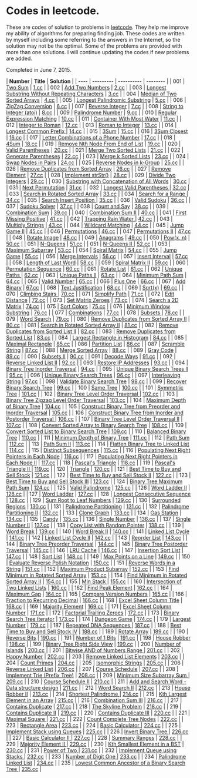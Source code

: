 Codes in leetcode.
==================
These are codes of solution to problems in [leetcode](https://www.leetcode.com).
They help me improve my ability of algorithms for preparing finding job. These codes are
written by myself including some referring to the answers in the Internet, so the solution 
may not be the optimal. Some of the problems are provided with more than one solutions.
I will continue updating the codes if new problems are added.

Completed in June 7, 2015.


|	 **Number**	|	**Title**	|	**Solution**	|
|	----	|  ---------    |  ----------  |  -------- |
|	001	|	[Two Sum](https://leetcode.com/problems/two-sum/)	|	[1.cc](https://github.com/tianmn2109/leetcode/blob/master/code_c%2B%2B/1/1.cpp)	|
|	002	|	[Add Two Numbers](https://leetcode.com/problems/add-two-numbers/)	|	[2.cc](https://github.com/tianmn2109/leetcode/blob/master/2/2.cpp)	|
|	003	|	[Longest Substring Without Repeating Characters](https://leetcode.com/problems/longest-substring-without-repeating-characters/)	|	[3.cc](https://github.com/tianmn2109/leetcode/blob/master/3/3.cpp)	|
|	004	|	[Median of Two Sorted Arrays](https://leetcode.com/problems/median-of-two-sorted-arrays/)	|	[4.cc](https://github.com/tianmn2109/leetcode/blob/master/code_c%2B%2B/4/4.cc)	|
|	005	|	[Longest Palindromic Substring](https://leetcode.com/problems/longest-palindromic-substring/)	|	[5.cc](https://github.com/tianmn2109/leetcode/blob/master/code_c%2B%2B/5/5.cpp)	|
|	006	|	[ZigZag Conversion](https://leetcode.com/problems/zigzag-conversion/)	|	[6.cc](https://github.com/tianmn2109/leetcode/blob/master/code_c%2B%2B/6/6.cpp)	|
|	007	|	[Reverse Integer](https://leetcode.com/problems/reverse-integer/)	|	[7.cc](https://github.com/tianmn2109/leetcode/blob/master/code_c%2B%2B/7/7.cc)	|
|	008	|	[String to Integer (atoi)](https://leetcode.com/problems/string-to-integer-atoi/)	|	[8.cc](	https://github.com/tianmn2109/leetcode/tree/master/code_c%2B%2B/8)	|
|	009	|	[Palindrome Number](https://leetcode.com/problems/palindrome-number/)	|	[9.cc](https://github.com/tianmn2109/leetcode/blob/master/code_c%2B%2B/9/9.cc)	|
|	010	|	[Regular Expression Matching](https://leetcode.com/problems/regular-expression-matching/)	|	[10.cc](https://github.com/tianmn2109/leetcode/blob/master/code_c%2B%2B/10/10.cc)	|
|	011	|	[Container With Most Water](https://leetcode.com/problems/container-with-most-water/)	|	[11.cc](https://github.com/tianmn2109/leetcode/blob/master/code_c%2B%2B/11/11.cc)	|
|	012	|	[Integer to Roman](https://leetcode.com/problems/integer-to-roman/)	|	[12.cc](https://github.com/tianmn2109/leetcode/blob/master/code_c%2B%2B/12/12.cc)	|
|	013	|	[Roman to Integer](https://leetcode.com/problems/roman-to-integer/)	|	[13.cc](https://github.com/tianmn2109/leetcode/blob/master/code_c%2B%2B/13/13.cc)	|
|	014	|	[Longest Common Prefix ](https://leetcode.com/problems/longest-common-prefix/)	|	[14.cc](https://github.com/tianmn2109/leetcode/blob/master/code_c%2B%2B/14/14.cpp)	|
|	015	|	[3Sum](https://leetcode.com/problems/3sum/)	|	[15.cc](https://github.com/tianmn2109/leetcode/blob/master/code_c%2B%2B/15/15.cc)	|
|	016	|	[3Sum Closest](https://leetcode.com/problems/3sum-closest/)	|	[16.cc](https://github.com/tianmn2109/leetcode/blob/master/code_c%2B%2B/16/16.cc)	|
|	017	|	[Letter Combinations of a Phone Number](https://leetcode.com/problems/letter-combinations-of-a-phone-number/)	|	[17.cc](https://github.com/tianmn2109/leetcode/blob/master/code_c%2B%2B/17/17.cc)	|
|	018	|	[4Sum](https://leetcode.com/problems/4sum/)	|	[18.cc](https://github.com/tianmn2109/leetcode/blob/master/code_c%2B%2B/18/18.cc)	|
|	019	|	[Remove Nth Node From End of List](https://leetcode.com/problems/remove-nth-node-from-end-of-list/)	|	[19.cc](https://github.com/tianmn2109/leetcode/blob/master/code_c%2B%2B/19/19.cc)	|
|	020	|	[Valid Parentheses](https://leetcode.com/problems/valid-parentheses/)	|	[20.cc](https://github.com/tianmn2109/leetcode/blob/master/code_c%2B%2B/20/20.cc)	|
|	021	|	[Merge Two Sorted Lists](https://leetcode.com/problems/merge-two-sorted-lists/)	|	[21.cc](https://github.com/tianmn2109/leetcode/blob/master/code_c%2B%2B/21/21.c)	|
|	022	|	[Generate Parentheses](https://leetcode.com/problems/generate-parentheses/)	|	[22.cc](https://github.com/tianmn2109/leetcode/blob/master/code_c%2B%2B/22/22.cc)	|
|	023	|	[Merge k Sorted Lists](https://leetcode.com/problems/merge-k-sorted-lists/)	|	[23.cc](https://github.com/tianmn2109/leetcode/blob/master/code_c%2B%2B/23/23.cc)	|
|	024	|	[Swap Nodes in Pairs](https://leetcode.com/problems/swap-nodes-in-pairs/)	|	[24.cc](https://github.com/tianmn2109/leetcode/blob/master/code_c%2B%2B/24/24.cc)	|
|	025	|	[Reverse Nodes in k-Group](https://leetcode.com/problems/reverse-nodes-in-k-group/)	|	[25.cc](https://github.com/tianmn2109/leetcode/blob/master/code_c%2B%2B/25/25.cc)	|
|	026	|	[Remove Duplicates from Sorted Array](https://leetcode.com/problems/remove-duplicates-from-sorted-array/)	|	[26.cc](https://github.com/tianmn2109/leetcode/blob/master/code_c%2B%2B/26/26.cc)	|
|	027	|	[Remove Element](https://leetcode.com/problems/remove-element/)	|	[27.cc](https://github.com/tianmn2109/leetcode/blob/master/code_c%2B%2B/27/27.cc)	|
|	028	|	[Implement strStr()](https://leetcode.com/problems/implement-strstr/)	|	[28.cc](https://github.com/tianmn2109/leetcode/blob/master/code_c%2B%2B/28/28.cc)	|
|	029	|	[Divide Two Integers](https://leetcode.com/problems/divide-two-integers/)	|	[29.cc](https://github.com/tianmn2109/leetcode/blob/master/code_c%2B%2B/29/29.cc)	|
|	030	|	[Substring with Concatenation of All Words](https://leetcode.com/problems/substring-with-concatenation-of-all-words/)	|	[30.cc](https://github.com/tianmn2109/leetcode/blob/master/code_c%2B%2B/30/30.cc)	|
|	031	|	[Next Permutation](https://leetcode.com/problems/next-permutation/)	|	[31.cc](https://github.com/tianmn2109/leetcode/blob/master/code_c%2B%2B/31/31.cc)	|
|	032	|	[Longest Valid Parentheses ](https://leetcode.com/problems/longest-valid-parentheses/)	|	[32.cc](https://github.com/tianmn2109/leetcode/blob/master/code_c%2B%2B/32/32.cc)	|
|	033	|	[Search in Rotated Sorted Array](https://leetcode.com/problems/search-in-rotated-sorted-array/)	|	[33.cc](https://github.com/tianmn2109/leetcode/blob/master/code_c%2B%2B/33/33.cc)	|
|	034	|	[Search for a Range ](https://leetcode.com/problems/search-for-a-range/)	|	[34.cc](https://github.com/tianmn2109/leetcode/blob/master/code_c%2B%2B/34/34.cc)	|
|	035	|	[Search Insert Position ](https://leetcode.com/problems/search-insert-position/)	|	[35.cc](https://github.com/tianmn2109/leetcode/blob/master/code_c%2B%2B/35/35.cc)	|
|	036	|	[Valid Sudoku](https://leetcode.com/problems/valid-sudoku/)	|	[36.cc](https://github.com/tianmn2109/leetcode/blob/master/code_c%2B%2B/36/36.cc)	|
|	037	|	[Sudoku Solver](https://leetcode.com/problems/sudoku-solver/)	|	[37.cc](https://github.com/tianmn2109/leetcode/blob/master/code_c%2B%2B/37/37.cc)	|
|	038	|	[Count and Say](https://leetcode.com/problems/count-and-say/)	|	[38.cc](https://github.com/tianmn2109/leetcode/blob/master/code_c%2B%2B/38/38.cc)	|
|	039	|	[Combination Sum](https://leetcode.com/problems/combination-sum/)	|	[39.cc](https://github.com/tianmn2109/leetcode/blob/master/code_c%2B%2B/39/39.cc)	|
|	040	|	[Combination Sum II](https://leetcode.com/problems/combination-sum-ii/)	|	[40.cc](https://github.com/tianmn2109/leetcode/blob/master/code_c%2B%2B/40/40.cc)	|
|	041	|	[First Missing Positive](https://leetcode.com/problems/first-missing-positive/)	|	[41.cc](https://github.com/tianmn2109/leetcode/blob/master/code_c%2B%2B/41/41.cc)	|
|	042	|	[Trapping Rain Water ](https://leetcode.com/problems/trapping-rain-water/)	|	[42.cc](https://github.com/tianmn2109/leetcode/blob/master/code_c%2B%2B/42/42.cc)	|
|	043	|	[Multiply Strings](https://leetcode.com/problems/multiply-strings/)	|	[43.cc](https://github.com/tianmn2109/leetcode/blob/master/code_c%2B%2B/43/43.cc)	|
|	044	|	[Wildcard Matching](https://leetcode.com/problems/wildcard-matching/)	|	[44.cc](https://github.com/tianmn2109/leetcode/blob/master/code_c%2B%2B/44/44.cc)	|
|	045	|	[Jump Game II](https://leetcode.com/problems/jump-game-ii/)	|	[45.cc](https://github.com/tianmn2109/leetcode/blob/master/code_c%2B%2B/45/45.cc)	|
|	046	|	[Permutations](https://leetcode.com/problems/permutations/)	|	[46.cc](https://github.com/tianmn2109/leetcode/blob/master/code_c%2B%2B/46/46.cc)	|
|	047	|	[Permutations II](https://leetcode.com/problems/permutations-ii/)	|	[47.cc](https://github.com/tianmn2109/leetcode/blob/master/code_c%2B%2B/47/47.c)	|
|	048	|	[Rotate Image](https://leetcode.com/problems/rotate-image/)	|	[48.cc](https://github.com/tianmn2109/leetcode/blob/master/code_c%2B%2B/48/48.cc)	|
|	049	|	[Anagrams](https://leetcode.com/problems/anagrams/)	|	[49.cc](https://github.com/tianmn2109/leetcode/blob/master/code_c%2B%2B/49/49.cc)	|
|	050	|	[Pow(x, n)](https://leetcode.com/problems/powx-n/)	|	[50.cc](https://github.com/tianmn2109/leetcode/blob/master/code_c%2B%2B/50/50.cc)	|
|	051	|	[N-Queens](https://leetcode.com/problems/n-queens/)	|	[51.cc](https://github.com/tianmn2109/leetcode/blob/master/code_c%2B%2B/51/51.cc)	|
|	051	|	[N-Queens II ](	https://leetcode.com/problems/n-queens-ii/)	|	[52.cc](https://github.com/tianmn2109/leetcode/blob/master/code_c%2B%2B/52/52.cc)	|
|	053	|	[Maximum Subarray](https://leetcode.com/problems/maximum-subarray/)	|	[53.cc](https://github.com/tianmn2109/leetcode/blob/master/code_c%2B%2B/53/53.cc)	|
|	054	|	[Spiral Matrix](https://leetcode.com/problems/spiral-matrix/)	|	[54.cc](https://github.com/tianmn2109/leetcode/blob/master/code_c%2B%2B/54/54.c)	|
|	055	|	[Jump Game](https://leetcode.com/problems/jump-game/)	|	[55.cc](https://github.com/tianmn2109/leetcode/blob/master/code_c%2B%2B/55/55.cc)	|
|	056	|	[Merge Intervals](https://leetcode.com/problems/merge-intervals/)	|	[56.cc](https://github.com/tianmn2109/leetcode/blob/master/code_c%2B%2B/56/56.cc)	|
|	057	|	[Insert Interval](https://leetcode.com/problems/insert-interval/)	|	[57.cc](https://github.com/tianmn2109/leetcode/blob/master/code_c%2B%2B/57/57.cc)	|
|	058	|	[Length of Last Word](https://leetcode.com/problems/length-of-last-word/)	|	[58.cc](https://github.com/tianmn2109/leetcode/blob/master/code_c%2B%2B/58/58.cc)	|
|	059	|	[Spiral Matrix II](https://leetcode.com/problems/spiral-matrix-ii/)	|	[59.cc](https://github.com/tianmn2109/leetcode/blob/master/code_c%2B%2B/59/59.cc)	|
|	060	|	[Permutation Sequence](https://leetcode.com/problems/permutation-sequence/)	|	[60.cc](https://github.com/tianmn2109/leetcode/blob/master/code_c%2B%2B/60/60.c)	|
|	061	|	[Rotate List](https://leetcode.com/problems/rotate-list/)	|	[61.cc](https://github.com/tianmn2109/leetcode/blob/master/code_c%2B%2B/61/61.cc)	|
|	062	|	[Unique Paths ](https://leetcode.com/problems/unique-paths/)	|	[62.cc](https://github.com/tianmn2109/leetcode/blob/master/code_c%2B%2B/62/62.cc)	|
|	063	|	[Unique Paths II](https://leetcode.com/problems/unique-paths-ii/)	|	[63.cc](https://github.com/tianmn2109/leetcode/blob/master/code_c%2B%2B/63/63.cc)	|
|	064	|	[Minimum Path Sum](https://leetcode.com/problems/minimum-path-sum/)	|	[64.cc](https://github.com/tianmn2109/leetcode/blob/master/code_c%2B%2B/64/64.cc)	|
|	065	|	[Valid Number](https://leetcode.com/problems/valid-number/)	|	[65.cc](https://github.com/tianmn2109/leetcode/blob/master/code_c%2B%2B/65/65.cc)	|
|	066	|	[Plus One](https://leetcode.com/problems/plus-one/)	|	[66.cc](https://github.com/tianmn2109/leetcode/blob/master/code_c%2B%2B/66/66.c)	|
|	067	|	[Add Binary](https://leetcode.com/problems/add-binary/)	|	[67.cc](https://github.com/tianmn2109/leetcode/blob/master/code_c%2B%2B/67/67.c)	|
|	068	|	[Text Justification](https://leetcode.com/problems/text-justification/)	|	[68.cc](https://github.com/tianmn2109/leetcode/blob/master/code_c%2B%2B/68/68.cc)	|
|	069	|	[Sqrt(x)](https://leetcode.com/problems/sqrtx/)	|	[69.cc](https://github.com/tianmn2109/leetcode/blob/master/code_c%2B%2B/69/69.cc)	|
|	070	|	[Climbing Stairs ](https://leetcode.com/problems/climbing-stairs/)	|	[70.cc](https://github.com/tianmn2109/leetcode/blob/master/code_c%2B%2B/70/70.cc)	|
|	071	|	[Simplify Path](https://leetcode.com/problems/simplify-path/)	|	[71.cc](https://github.com/tianmn2109/leetcode/blob/master/code_c%2B%2B/71/71.cc)	|
|	072	|	[Edit Distance](https://leetcode.com/problems/edit-distance/)	|	[72.cc](https://github.com/tianmn2109/leetcode/blob/master/code_c%2B%2B/72/72.cc)	|
|	073	|	[Set Matrix Zeroes](https://leetcode.com/problems/set-matrix-zeroes/)	|	[73.cc](https://github.com/tianmn2109/leetcode/blob/master/code_c%2B%2B/73/73.cc)	|
|	074	|	[Search a 2D Matrix](https://leetcode.com/problems/search-a-2d-matrix/)	|	[74.cc](https://github.com/tianmn2109/leetcode/blob/master/code_c%2B%2B/74/74.cc)	|
|	075	|	[Sort Colors](https://leetcode.com/problems/sort-colors/)	|	[75.cc](https://github.com/tianmn2109/leetcode/blob/master/code_c%2B%2B/75/75.cc)	|
|	076	|	[Minimum Window Substring](https://leetcode.com/problems/minimum-window-substring/)	|	[76.cc](https://github.com/tianmn2109/leetcode/blob/master/code_c%2B%2B/76/76.cc)	|
|	077	|	[Combinations](https://leetcode.com/problems/combinations/)	|	[77.cc](https://github.com/tianmn2109/leetcode/blob/master/code_c%2B%2B/77/77.cc)	|
|	078	|	[Subsets ](https://leetcode.com/problems/subsets/)	|	[78.cc](https://github.com/tianmn2109/leetcode/blob/master/code_c%2B%2B/78/78.cc)	|
|	079	|	[Word Search](https://leetcode.com/problems/word-search/)	|	[79.cc](https://github.com/tianmn2109/leetcode/blob/master/code_c%2B%2B/79/79.cc)	|
|	080	|	[Remove Duplicates from Sorted Array II](https://leetcode.com/problems/remove-duplicates-from-sorted-array-ii/)	|	[80.cc](https://github.com/tianmn2109/leetcode/blob/master/code_c%2B%2B/80/80.cc)	|
|	081	|	[Search in Rotated Sorted Array II](https://leetcode.com/problems/search-in-rotated-sorted-array-ii/)	|	[81.cc](https://github.com/tianmn2109/leetcode/blob/master/code_c%2B%2B/81/81.cc)	|
|	082	|	[Remove Duplicates from Sorted List II](https://leetcode.com/problems/remove-duplicates-from-sorted-list-ii/)	|	[82.cc](https://github.com/tianmn2109/leetcode/blob/master/code_c%2B%2B/82/82.cc)	|
|	083	|	[Remove Duplicates from Sorted List](https://leetcode.com/problems/remove-duplicates-from-sorted-list/)	|	[83.cc](https://github.com/tianmn2109/leetcode/blob/master/code_c%2B%2B/83/83.cc)	|
|	084	|	[Largest Rectangle in Histogram](https://leetcode.com/problems/largest-rectangle-in-histogram/)	|	[84.cc](https://github.com/tianmn2109/leetcode/blob/master/code_c%2B%2B/84/84.cc)	|
|	085	|	[Maximal Rectangle](https://leetcode.com/problems/maximal-rectangle/)	|	[85.cc](https://github.com/tianmn2109/leetcode/blob/master/code_c%2B%2B/85/85.cc)	|
|	086	|	[Partition List](https://leetcode.com/problems/partition-list/)	|	[86.cc](https://github.com/tianmn2109/leetcode/blob/master/code_c%2B%2B/86/86.cc)	|
|	087	|	[Scramble String](https://leetcode.com/problems/scramble-string/)	|	[87.cc](https://github.com/tianmn2109/leetcode/blob/master/code_c%2B%2B/87/87.cc)	|
|	088	|	[Merge Sorted Array](https://leetcode.com/problems/merge-sorted-array/)	|	[88.cc](https://github.com/tianmn2109/leetcode/blob/master/code_c%2B%2B/88/88.cc)	|
|	089	|	[Gray Code](https://leetcode.com/problems/gray-code/)	|	[89.cc](https://github.com/tianmn2109/leetcode/blob/master/code_c%2B%2B/89/89.cc)	|
|	090	|	[Subsets II](https://leetcode.com/problems/subsets-ii/)	|	[90.cc](https://github.com/tianmn2109/leetcode/blob/master/code_c%2B%2B/90/90.cc)	|
|	091	|	[Decode Ways](https://leetcode.com/problems/decode-ways/)	|	[91.cc](https://github.com/tianmn2109/leetcode/blob/master/code_c%2B%2B/91/91.cc)	|
|	092	|	[Reverse Linked List II](https://leetcode.com/problems/reverse-linked-list-ii/)	|	[92.cc](https://github.com/tianmn2109/leetcode/blob/master/code_c%2B%2B/92/92.cc)	|
|	093	|	[Restore IP Addresses](https://leetcode.com/problems/restore-ip-addresses/)	|	[93.cc](https://github.com/tianmn2109/leetcode/blob/master/code_c%2B%2B/93/93.cc)	|
|	094	|	[Binary Tree Inorder Traversal](https://leetcode.com/problems/binary-tree-inorder-traversal/)	|	[94.cc](https://github.com/tianmn2109/leetcode/blob/master/code_c%2B%2B/94/94.cc)	|
|	095	|	[Unique Binary Search Trees II](https://leetcode.com/problems/unique-binary-search-trees-ii/)	|	[95.cc](https://github.com/tianmn2109/leetcode/blob/master/code_c%2B%2B/95/95.cc)	|
|	096	|	[Unique Binary Search Trees](https://leetcode.com/problems/unique-binary-search-trees/)	|	[96.cc](https://github.com/tianmn2109/leetcode/blob/master/code_c%2B%2B/96/96.cc)	|
|	097	|	[Interleaving String](https://leetcode.com/problems/interleaving-string/)	|	[97.cc](https://github.com/tianmn2109/leetcode/blob/master/code_c%2B%2B/97/97.cc)	|
|	098	|	[Validate Binary Search Tree](https://leetcode.com/problems/validate-binary-search-tree/)	|	[98.cc](https://github.com/tianmn2109/leetcode/blob/master/code_c%2B%2B/98/98.cc)	|
|	099	|	[Recover Binary Search Tree](https://leetcode.com/problems/recover-binary-search-tree/)	|	[99.cc](https://github.com/tianmn2109/leetcode/blob/master/code_c%2B%2B/99/99.cc)	|
|	100	|	[Same Tree](https://leetcode.com/problems/same-tree/)	|	[100.cc](https://github.com/tianmn2109/leetcode/blob/master/code_c%2B%2B/100/100.cc)	|
|	101	|	[Symmetric Tree](https://leetcode.com/problems/symmetric-tree/)	|	[101.cc](https://github.com/tianmn2109/leetcode/blob/master/code_c%2B%2B/101/101.cc)	|
|	102	|	[Binary Tree Level Order Traversal ](https://leetcode.com/problems/binary-tree-level-order-traversal/)	|	[102.cc](https://github.com/tianmn2109/leetcode/blob/master/code_c%2B%2B/102/102.cc)	|
|	103	|	[Binary Tree Zigzag Level Order Traversal](https://leetcode.com/problems/binary-tree-zigzag-level-order-traversal/)	|	[103.cc](https://github.com/tianmn2109/leetcode/blob/master/code_c%2B%2B/103/103.cc)	|
|	104	|	[Maximum Depth of Binary Tree](https://leetcode.com/problems/maximum-depth-of-binary-tree/)	|	[104.cc](https://github.com/tianmn2109/leetcode/blob/master/code_c%2B%2B/104/104.cc)	|
|	105	|	[Construct Binary Tree from Preorder and Inorder Traversal](https://leetcode.com/problems/construct-binary-tree-from-preorder-and-inorder-traversal/)	|	[105.cc](https://github.com/tianmn2109/leetcode/blob/master/code_c%2B%2B/105/105.cc)	|
|	106	|	[Construct Binary Tree from Inorder and Postorder Traversal ](https://leetcode.com/problems/construct-binary-tree-from-inorder-and-postorder-traversal/)	|	[106.cc](https://github.com/tianmn2109/leetcode/blob/master/code_c%2B%2B/106/106.cc)	|
|	107	|	[Binary Tree Level Order Traversal II](https://leetcode.com/problems/binary-tree-level-order-traversal-ii/)	|	[107.cc](https://github.com/tianmn2109/leetcode/blob/master/code_c%2B%2B/107/107.cc)	|
|	108	|	[Convert Sorted Array to Binary Search Tree](https://leetcode.com/problems/convert-sorted-array-to-binary-search-tree/)	|	[108.cc](https://github.com/tianmn2109/leetcode/blob/master/code_c%2B%2B/108/108.cc)	|
|	109	|	[Convert Sorted List to Binary Search Tree](https://leetcode.com/problems/convert-sorted-list-to-binary-search-tree/)	|	[109.cc](https://github.com/tianmn2109/leetcode/blob/master/code_c%2B%2B/109/109.cc)	|
|	110	|	[Balanced Binary Tree](https://leetcode.com/problems/balanced-binary-tree/)	|	[110.cc](https://github.com/tianmn2109/leetcode/blob/master/code_c%2B%2B/110/110.cc)	|
|	111	|	[Minimum Depth of Binary Tree](https://leetcode.com/problems/minimum-depth-of-binary-tree/)	|	[111.cc](https://github.com/tianmn2109/leetcode/blob/master/code_c%2B%2B/111/111.cc)	|
|	112	|	[Path Sum](https://leetcode.com/problems/path-sum/)	|	[112.cc](https://github.com/tianmn2109/leetcode/blob/master/code_c%2B%2B/112/112.cc)	|
|	113	|	[Path Sum II](https://leetcode.com/problems/path-sum-ii/)	|	[113.cc](https://github.com/tianmn2109/leetcode/blob/master/code_c%2B%2B/113/113.cc)	|
|	114	|	[Flatten Binary Tree to Linked List](https://leetcode.com/problems/flatten-binary-tree-to-linked-list/)	|	[114.cc](https://github.com/tianmn2109/leetcode/blob/master/code_c%2B%2B/114/114.cc)	|
|	115	|	[Distinct Subsequences](https://leetcode.com/problems/distinct-subsequences/)	|	[115.cc](https://github.com/tianmn2109/leetcode/blob/master/code_c%2B%2B/115/115.cc)	|
|	116	|	[Populating Next Right Pointers in Each Node](https://leetcode.com/problems/populating-next-right-pointers-in-each-node/)	|	[116.cc](https://github.com/tianmn2109/leetcode/blob/master/code_c%2B%2B/116/116.cc)	|
|	117	|	[Populating Next Right Pointers in Each Node II](https://leetcode.com/problems/populating-next-right-pointers-in-each-node-ii/)	|	[117.cc](https://github.com/tianmn2109/leetcode/blob/master/code_c%2B%2B/117/117.cc)	|
|	118	|	[Pascal's Triangle](https://leetcode.com/problems/pascals-triangle/)	|	[118.cc](https://github.com/tianmn2109/leetcode/blob/master/code_c%2B%2B/118/118.cc)	|
|	119	|	[Pascal's Triangle II ](https://leetcode.com/problems/pascals-triangle-ii/)	|	[119.cc](https://github.com/tianmn2109/leetcode/blob/master/code_c%2B%2B/119/119.cc)	|
|	120	|	[Triangle](https://leetcode.com/problems/triangle/)	|	[120.cc](https://github.com/tianmn2109/leetcode/blob/master/code_c%2B%2B/120/120.cc)	|
|	121	|	[Best Time to Buy and Sell Stock](https://leetcode.com/problems/best-time-to-buy-and-sell-stock/)	|	[121.cc](https://github.com/tianmn2109/leetcode/blob/master/code_c%2B%2B/121/121.cc)	|
|	122	|	[Best Time to Buy and Sell Stock II](https://leetcode.com/problems/best-time-to-buy-and-sell-stock-ii/)	|	[122.cc](https://github.com/tianmn2109/leetcode/blob/master/code_c%2B%2B/122/122.cc)	|
|	123	|	[Best Time to Buy and Sell Stock III](https://leetcode.com/problems/best-time-to-buy-and-sell-stock-iii/)	|	[123.cc](https://github.com/tianmn2109/leetcode/blob/master/code_c%2B%2B/123/123.cc)	|
|	124	|	[Binary Tree Maximum Path Sum](https://leetcode.com/problems/binary-tree-maximum-path-sum/)	|	[124.cc](https://github.com/tianmn2109/leetcode/blob/master/code_c%2B%2B/124/124.cc)	|
|	125	|	[Valid Palindrome](https://leetcode.com/problems/valid-palindrome/)	|	[125.cc](https://github.com/tianmn2109/leetcode/blob/master/code_c%2B%2B/125/125.cc)	|
|	126	|	[Word Ladder II](https://leetcode.com/problems/word-ladder-ii/)	|	[126.cc](https://github.com/tianmn2109/leetcode/blob/master/code_c%2B%2B/126/126.cc)	|
|	127	|	[Word Ladder](https://leetcode.com/problems/word-ladder/)	|	[127.cc](https://github.com/tianmn2109/leetcode/blob/master/code_c%2B%2B/127/127.cc)	|
|	128	|	[Longest Consecutive Sequence ](https://leetcode.com/problems/longest-consecutive-sequence/)	|	[128.cc](https://github.com/tianmn2109/leetcode/blob/master/code_c%2B%2B/128/128.cc)	|
|	129	|	[Sum Root to Leaf Numbers](https://leetcode.com/problems/sum-root-to-leaf-numbers/)	|	[129.cc](https://github.com/tianmn2109/leetcode/blob/master/code_c%2B%2B/129/129.cc)	|
|	130	|	[Surrounded Regions](https://leetcode.com/problems/surrounded-regions/)	|	[130.cc](https://github.com/tianmn2109/leetcode/blob/master/code_c%2B%2B/130/130.cc)	|
|	131	|	[Palindrome Partitioning](https://leetcode.com/problems/palindrome-partitioning/)	|	[131.cc](https://github.com/tianmn2109/leetcode/blob/master/code_c%2B%2B/131/131.cc)	|
|	132	|	[Palindrome Partitioning II](https://leetcode.com/problems/palindrome-partitioning-ii/)	|	[132.cc](https://github.com/tianmn2109/leetcode/blob/master/code_c%2B%2B/132/132.cc)	|
|	133	|	[Clone Graph](https://leetcode.com/problems/clone-graph/)	|	[133.cc](https://github.com/tianmn2109/leetcode/blob/master/code_c%2B%2B/133/133.cc)	|
|	134	|	[Gas Station](https://leetcode.com/problems/gas-station/)	|	[134.cc](https://github.com/tianmn2109/leetcode/blob/master/code_c%2B%2B/134/134.cc)	|
|	135	|	[Candy](https://leetcode.com/problems/candy/)	|	[135.cc](https://github.com/tianmn2109/leetcode/blob/master/code_c%2B%2B/135/135.cc)	|
|	136	|	[Single Number](https://leetcode.com/problems/single-number/)	|	[136.cc](https://github.com/tianmn2109/leetcode/blob/master/code_c%2B%2B/136/136.cc)	|
|	137	|	[Single Number II](https://leetcode.com/problems/single-number-ii/)	|	[137.cc](https://github.com/tianmn2109/leetcode/blob/master/code_c%2B%2B/137/137.cc)	|
|	138	|	[Copy List with Random Pointer](https://leetcode.com/problems/copy-list-with-random-pointer/)	|	[138.cc](https://github.com/tianmn2109/leetcode/blob/master/code_c%2B%2B/138/138.cc)	|
|	139	|	[Word Break](https://leetcode.com/problems/word-break/)	|	[139.cc](https://github.com/tianmn2109/leetcode/blob/master/code_c%2B%2B/139/139.cc)	|
|	140	|	[Word Break II](https://leetcode.com/problems/word-break-ii/)	|	[140.cc](https://github.com/tianmn2109/leetcode/blob/master/code_c%2B%2B/140/140.cc)	|
|	141	|	[Linked List Cycle](https://leetcode.com/problems/linked-list-cycle/)	|	[141.cc](https://github.com/tianmn2109/leetcode/blob/master/code_c%2B%2B/141/141.cc)	|
|	142	|	[Linked List Cycle II](https://leetcode.com/problems/linked-list-cycle-ii/)	|	[142.cc](https://github.com/tianmn2109/leetcode/blob/master/code_c%2B%2B/142/142.cc)	|
|	143	|	[Reorder List](https://leetcode.com/problems/reorder-list/)	|	[143.cc](https://github.com/tianmn2109/leetcode/blob/master/code_c%2B%2B/143/143.cc)	|
|	144	|	[Binary Tree Preorder Traversal](https://leetcode.com/problems/binary-tree-preorder-traversal/)	|	[144.cc](https://github.com/tianmn2109/leetcode/blob/master/code_c%2B%2B/144/144.cc)	|
|	145	|	[Binary Tree Postorder Traversal](https://leetcode.com/problems/binary-tree-postorder-traversal/)	|	[145.cc](https://github.com/tianmn2109/leetcode/blob/master/code_c%2B%2B/145/145.cc)	|
|	146	|	[LRU Cache](https://leetcode.com/problems/lru-cache/)	|	[146.cc](https://github.com/tianmn2109/leetcode/blob/master/code_c%2B%2B/146/146.cc)	|
|	147	|	[Insertion Sort List](https://leetcode.com/problems/insertion-sort-list/)	|	[147.cc](https://github.com/tianmn2109/leetcode/blob/master/code_c%2B%2B/147/147.cc)	|
|	148	|	[Sort List](https://leetcode.com/problems/sort-list/)	|	[148.cc](https://github.com/tianmn2109/leetcode/blob/master/code_c%2B%2B/148/148.cc)	|
|	149	|	[Max Points on a Line](https://leetcode.com/problems/max-points-on-a-line/)	|	[149.cc](https://github.com/tianmn2109/leetcode/blob/master/code_c%2B%2B/149/149.cc)	|
|	150	|	[Evaluate Reverse Polish Notation](https://leetcode.com/problems/evaluate-reverse-polish-notation/)	|	[150.cc](https://github.com/tianmn2109/leetcode/blob/master/code_c%2B%2B/150/150.cc)	|
|	151	|	[Reverse Words in a String](https://leetcode.com/problems/reverse-words-in-a-string/)	|	[151.cc](https://github.com/tianmn2109/leetcode/blob/master/code_c%2B%2B/151/151.cc)	|
|	152	|	[Maximum Product Subarray](https://leetcode.com/problems/maximum-product-subarray/)	|	[152.cc](https://github.com/tianmn2109/leetcode/blob/master/code_c%2B%2B/152/152.cc)	|
|	153	|	[Find Minimum in Rotated Sorted Array](https://leetcode.com/problems/find-minimum-in-rotated-sorted-array/)	|	[153.cc](https://github.com/tianmn2109/leetcode/blob/master/code_c%2B%2B/153/153.cc)	|
|	154	|	[Find Minimum in Rotated Sorted Array II](https://leetcode.com/problems/find-minimum-in-rotated-sorted-array-ii/)	|	[154.cc](https://github.com/tianmn2109/leetcode/blob/master/code_c%2B%2B/154/154.cc)	|
|	155	|	[Min Stack ](https://leetcode.com/problems/min-stack/)	|	[155.cc](https://github.com/tianmn2109/leetcode/blob/master/code_c%2B%2B/155/155.cc)	|
|	160	|	[Intersection of Two Linked Lists](https://leetcode.com/problems/intersection-of-two-linked-lists/)	|	[160.cc](https://github.com/tianmn2109/leetcode/blob/master/code_c%2B%2B/160/160.cc)	|
|	162	|	[Find Peak Element](https://leetcode.com/problems/find-peak-element/)	|	[162.cc](https://github.com/tianmn2109/leetcode/blob/master/code_c%2B%2B/162/162.cc)	|
|	164	|	[Maximum Gap](https://leetcode.com/problems/maximum-gap/)	|	[164.cc](https://github.com/tianmn2109/leetcode/blob/master/code_c%2B%2B/164/164.cc)	|
|	165	|	[Compare Version Numbers](https://leetcode.com/problems/compare-version-numbers/)	|	[165.cc](https://github.com/tianmn2109/leetcode/blob/master/code_c%2B%2B/165/165.cc)	|
|	166	|	[Fraction to Recurring Decimal](https://leetcode.com/problems/fraction-to-recurring-decimal/)	|	[166.cc](https://github.com/tianmn2109/leetcode/blob/master/code_c%2B%2B/166/66.cc)	|
|	168	|	[Excel Sheet Column Title](https://leetcode.com/problems/excel-sheet-column-title/)	|	[168.cc](https://github.com/tianmn2109/leetcode/blob/master/code_c%2B%2B/168/168.cc)	|
|	169	|	[Majority Element](https://leetcode.com/problems/majority-element/)	|	[169.cc](https://github.com/tianmn2109/leetcode/blob/master/code_c%2B%2B/169/169.cc)	|
|	171	|	[Excel Sheet Column Number](https://leetcode.com/problems/excel-sheet-column-number/)	|	[171.cc](https://github.com/tianmn2109/leetcode/blob/master/code_c%2B%2B/171/171.cc)	|
|	172	|	[Factorial Trailing Zeroes](https://leetcode.com/problems/factorial-trailing-zeroes/)	|	[172.cc](https://github.com/tianmn2109/leetcode/blob/master/code_c%2B%2B/172/172.cc)	|
|	173	|	[Binary Search Tree Iterator](https://leetcode.com/problems/binary-search-tree-iterator/)	|	[173.cc](https://github.com/tianmn2109/leetcode/blob/master/code_c%2B%2B/173/173.cc)	|
|	174	|	[Dungeon Game](https://leetcode.com/problems/dungeon-game/)	|	[174.cc](https://github.com/tianmn2109/leetcode/blob/master/code_c%2B%2B/174/174.cc)	|
|	179	|	[Largest Number](https://leetcode.com/problems/largest-number/)	|	[179.cc](https://github.com/tianmn2109/leetcode/blob/master/code_c%2B%2B/179/179.cc)	|
|	187	|	[Repeated DNA Sequences ](https://leetcode.com/problems/repeated-dna-sequences/)	|	[187.cc](https://github.com/tianmn2109/leetcode/blob/master/code_c%2B%2B/187/187.cc)	|
|	188	|	[Best Time to Buy and Sell Stock IV](https://leetcode.com/problems/best-time-to-buy-and-sell-stock-iv/)	|	[188.cc](https://github.com/tianmn2109/leetcode/blob/master/code_c%2B%2B/188/188.cc)	|
|	189	|	[Rotate Array](https://leetcode.com/problems/rotate-array/)	|	[189.cc](https://github.com/tianmn2109/leetcode/blob/master/code_c%2B%2B/189/189.cc)	|
|	190	|	[Reverse Bits](https://leetcode.com/problems/reverse-bits/)	|	[190.cc](https://github.com/tianmn2109/leetcode/blob/master/code_c%2B%2B/190/190.cc)	|
|	191	|	[Number of 1 Bits](https://leetcode.com/problems/number-of-1-bits/)	|	[191.cc](https://github.com/tianmn2109/leetcode/blob/master/code_c%2B%2B/191/191.cc)	|
|	198	|	[House Robber](https://leetcode.com/problems/house-robber/)	|	[198.cc](https://github.com/tianmn2109/leetcode/blob/master/code_c%2B%2B/198/198.cc)	|
|	199	|	[Binary Tree Right Side View](https://leetcode.com/problems/binary-tree-right-side-view/)	|	[199.cc](https://github.com/tianmn2109/leetcode/blob/master/code_c%2B%2B/199/199.cc)	|
|	200	|	[Number of Islands](https://leetcode.com/problems/number-of-islands/)	|	[200.cc](https://github.com/tianmn2109/leetcode/blob/master/code_c%2B%2B/200/200.cc)	|
|	201	|	[Bitwise AND of Numbers Range ](https://leetcode.com/problems/bitwise-and-of-numbers-range/)	|	[201.cc](https://github.com/tianmn2109/leetcode/blob/master/code_c%2B%2B/201/201.cc)	|
|	202	|	[Happy Number](https://leetcode.com/problems/happy-number/)	|	[202.cc](https://github.com/tianmn2109/leetcode/blob/master/code_c%2B%2B/202/202.cc)	|
|	203	|	[Remove Linked List Elements](https://leetcode.com/problems/remove-linked-list-elements/)	|	[203.cc](https://github.com/tianmn2109/leetcode/blob/master/code_c%2B%2B/203/203.cc)	|
|	204	|	[Count Primes](https://leetcode.com/problems/count-primes/)	|	[204.cc](https://github.com/tianmn2109/leetcode/blob/master/code_c%2B%2B/204/204.cc)	|
|	205	|	[Isomorphic Strings](https://leetcode.com/problems/isomorphic-strings/)	|	[205.cc](https://github.com/tianmn2109/leetcode/blob/master/code_c%2B%2B/205/205.cc)	|
|	206	|	[Reverse Linked List](https://leetcode.com/problems/reverse-linked-list/)	|	[206.cc](https://github.com/tianmn2109/leetcode/blob/master/code_c%2B%2B/206/206.cc)	|
|	207	|	[Course Schedule](https://leetcode.com/problems/course-schedule/)	|	[207.cc](https://github.com/tianmn2109/leetcode/blob/master/code_c%2B%2B/207/207.cc)	|
|	208	|	[Implement Trie (Prefix Tree)](https://leetcode.com/problems/implement-trie-prefix-tree/)	|	[208.cc](https://github.com/tianmn2109/leetcode/blob/master/code_c%2B%2B/208/208.cc)	|
|	209	|	[Minimum Size Subarray Sum ](https://leetcode.com/problems/minimum-size-subarray-sum/)	|	[209.cc](https://github.com/tianmn2109/leetcode/blob/master/code_c%2B%2B/209/209.cc)	|
|	210	|	[Course Schedule II](https://leetcode.com/problems/course-schedule-ii/)	|	[210.cc](https://github.com/tianmn2109/leetcode/blob/master/code_c%2B%2B/210/210.cc)	|
|	211	|	[Add and Search Word - Data structure design](https://leetcode.com/problems/add-and-search-word-data-structure-design/)	|	[211.cc](https://github.com/tianmn2109/leetcode/blob/master/code_c%2B%2B/211/211.cc)	|
|	212	|	[Word Search II](https://leetcode.com/problems/word-search-ii/)	|	[212.cc](https://github.com/tianmn2109/leetcode/blob/master/code_c%2B%2B/212/212.cc)	|
|	213	|	[House Robber II](https://leetcode.com/problems/house-robber-ii/)	|	[213.cc](https://github.com/tianmn2109/leetcode/blob/master/code_c%2B%2B/213/213.cc)	|
|	214	|	[Shortest Palindrome ](https://leetcode.com/problems/shortest-palindrome/)	|	[214.cc](https://github.com/tianmn2109/leetcode/blob/master/code_c%2B%2B/214/214.cc)	|
|	215	|	[Kth Largest Element in an Array](https://leetcode.com/problems/kth-largest-element-in-an-array/)	|	[215.cc](https://github.com/tianmn2109/leetcode/blob/master/code_c%2B%2B/215/215.cc)	|
|	216	|	[Combination Sum III](https://leetcode.com/problems/combination-sum-iii/)	|	[216.cc](https://github.com/tianmn2109/leetcode/blob/master/code_c%2B%2B/216/216.cc)	|
|	217	|	[Contains Duplicate](https://leetcode.com/problems/contains-duplicate/)	|	[217.cc](https://github.com/tianmn2109/leetcode/blob/master/code_c%2B%2B/217/217.cc)	|
|	218	|	[The Skyline Problem](https://leetcode.com/problems/the-skyline-problem/)	|	[218.cc](https://github.com/tianmn2109/leetcode/blob/master/code_c%2B%2B/218/218.cc)	|
|	219	|	[Contains Duplicate II](https://leetcode.com/problems/contains-duplicate-ii/)	|	[219.cc](https://github.com/tianmn2109/leetcode/blob/master/code_c%2B%2B/219/219.cc)	|
|	220	|	[Contains Duplicate III](https://leetcode.com/problems/contains-duplicate-iii/)	|	[220.cc](https://github.com/tianmn2109/leetcode/blob/master/code_c%2B%2B/220/220.cc)	|
|	221	|	[Maximal Square ](https://leetcode.com/problems/maximal-square/)	|	[221.cc](https://github.com/tianmn2109/leetcode/blob/master/code_c%2B%2B/221/221.cc)	|
|	222	|	[Count Complete Tree Nodes](https://leetcode.com/problems/count-complete-tree-nodes/)	|	[222.cc](https://github.com/tianmn2109/leetcode/blob/master/code_c%2B%2B/222/222.cc)	|
|	223	|	[Rectangle Area](https://leetcode.com/problems/rectangle-area/)	|	[223.cc](https://github.com/tianmn2109/leetcode/blob/master/code_c%2B%2B/223/223.cc)	|
|	224	|	[Basic Calculator ](https://leetcode.com/problems/basic-calculator/)	|	[224.cc](https://github.com/tianmn2109/leetcode/blob/master/code_c%2B%2B/224/224.cc)	|
|	225	|	[Implement Stack using Queues](https://leetcode.com/problems/implement-stack-using-queues/)	|	[225.cc](https://github.com/tianmn2109/leetcode/blob/master/code_c%2B%2B/225/225.cc)	|
|	226	|	[Invert Binary Tree ](https://leetcode.com/problems/invert-binary-tree/)	|	[226.cc](https://github.com/tianmn2109/leetcode/blob/master/code_c%2B%2B/226/226.cc)	|
|	227	|	[Basic Calculator II ](https://leetcode.com/problems/basic-calculator-ii/)	|	[227.cc](https://github.com/tianmn2109/leetcode/blob/master/code_c%2B%2B/227/227.cc)	|
|	228	|	[Summary Ranges](https://leetcode.com/problems/summary-ranges/)	|	[228.cc](https://github.com/tianmn2109/leetcode/blob/master/code_c%2B%2B/228/228.cc)	|
|	229	|	[Majority Element II ](https://leetcode.com/problems/majority-element-ii/)	|	[229.cc](https://github.com/tianmn2109/leetcode/blob/master/code_c%2B%2B/229/229.cc)	|
|	230	|	[Kth Smallest Element in a BST](https://leetcode.com/problems/kth-smallest-element-in-a-bst/)	|	[230.cc](https://github.com/tianmn2109/leetcode/blob/master/code_c%2B%2B/230/230.cc)	|
|	231	|	[Power of Two ](https://leetcode.com/problems/power-of-two/)	|	[231.cc](https://github.com/tianmn2109/leetcode/blob/master/code_c%2B%2B/231/231.cc)	|
|	232	|	[Implement Queue using Stacks ](https://leetcode.com/problems/implement-queue-using-stacks/)	|	[232.cc](https://github.com/tianmn2109/leetcode/blob/master/code_c%2B%2B/232/232.cc)	|
|	233	|	[Number of Digit One ](https://leetcode.com/problems/number-of-digit-one/)	|	[233.cc](https://github.com/tianmn2109/leetcode/blob/master/code_c%2B%2B/233/233.cc)	|
|	234	|	[Palindrome Linked List](https://leetcode.com/problems/palindrome-linked-list/)	|	[234.cc](https://github.com/tianmn2109/leetcode/blob/master/code_c%2B%2B/234/234.cc)	|
|	235	|	[Lowest Common Ancestor of a Binary Search Tree ](https://leetcode.com/problems/lowest-common-ancestor-of-a-binary-search-tree/)	|	[235.cc](https://github.com/tianmn2109/leetcode/blob/master/code_c%2B%2B/235/235.cc)	|
